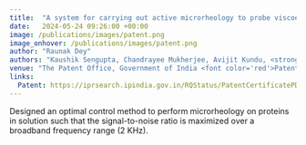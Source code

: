 ```yaml
---
title:  "A system for carrying out active microrheology to probe viscoelasticity of protein"
date:   2024-05-24 09:26:00 +00:00
image: /publications/images/patent.png
image_onhover: /publications/images/patent.png
author: "Raunak Dey"
authors: "Kaushik Sengupta, Chandrayee Mukherjee, Avijit Kundu, <strong>Raunak Dey</strong>, Shuvojit Paul, Ayan Banerjee"
venue: "The Patent Office, Government of India <font color='red'>Patented</font>"
links:
  Patent: https://iprsearch.ipindia.gov.in/RQStatus/PatentCertificatePDF.aspx?AppNo=MjAyMjMxMDMwNTk0&FullPath=LVBhdGVudENlcnRpZmljYXRlMjQtMDUtMjAyNC5wZGY=
---
```

Designed an optimal control method to perform microrheology on proteins in solution such that the signal-to-noise ratio is maximized over a broadband frequency range (2 KHz).
